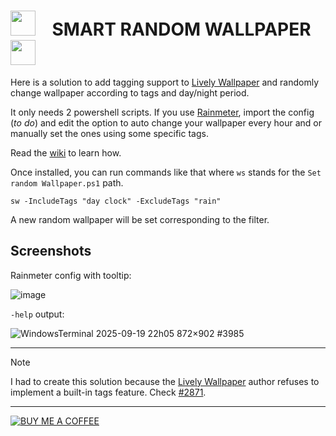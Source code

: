 # <img src="https://www.rocksdanister.com/lively/assets/logo.webp" alt="" width="40" style="margin-bottom: -10px;"> &nbsp;&nbsp; **SMART RANDOM WALLPAPER** &nbsp;&nbsp; <img src="https://cdn2.steamgriddb.com/icon/700a143a1799e92c5aca1d4bf9de0b2a/32/256x256.png" alt="" width="40">

Here is a solution to add tagging support to [Lively Wallpaper](https://github.com/rocksdanister/lively) and randomly change wallpaper according to tags and day/night period.

It only needs 2 powershell scripts. If you use [Rainmeter](https://www.rainmeter.net/), import the config (*to do*) and edit the option to auto change your wallpaper every hour and or manually set the ones using some specific tags.

Read the [wiki](https://github.com/Fred-Vatin/smart-random-wallpaper/wiki) to learn how.

Once installed, you can run commands like that where `ws` stands for the `Set random Wallpaper.ps1` path.

```pwsh
sw -IncludeTags "day clock" -ExcludeTags "rain"
```

A new random wallpaper will be set corresponding to the filter.

## Screenshots
Rainmeter config with tooltip:

<img alt="image" src="https://github.com/user-attachments/assets/41dea42a-0e10-4492-a4e8-fa9f2de13b02" />

`-help` output:

<img alt="WindowsTerminal 2025-09-19 22h05 872×902 #3985" src="https://github.com/user-attachments/assets/99f3fde3-cd53-4990-85f5-af99e3c14dd2" />

---

> [!NOTE]
> I had to create this solution because the [Lively Wallpaper](https://github.com/rocksdanister/lively) author refuses to implement a built-in tags feature.
> Check [#2871](https://github.com/rocksdanister/lively/issues/2871).

---

[![BUY ME A COFFEE](https://img.shields.io/badge/BUY%20ME%20A%20COFFEE-ffffff?logo=buymeacoffee&style=for-the-badge&color=710067&logoColor=ffe071)](https://github.com/sponsors/Fred-Vatin)
